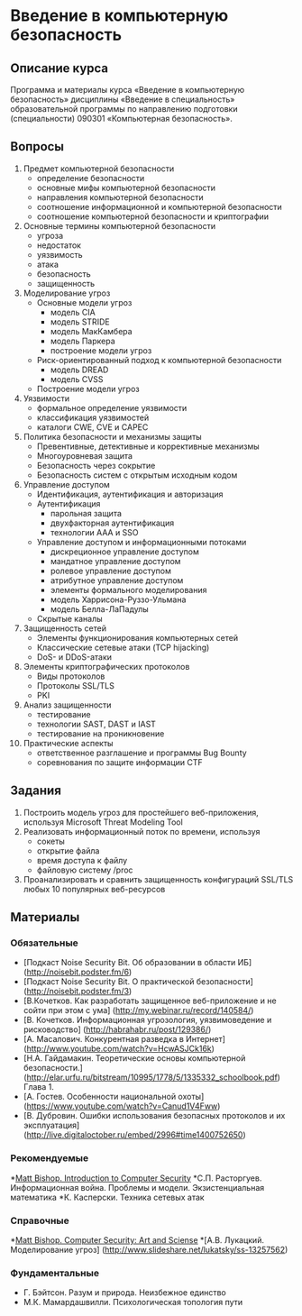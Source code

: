 # Введение в компьютерную безопасность

## Описание курса

Программа и материалы курса «Введение в компьютерную безопасность»
дисциплины «Введение в специальность» образовательной программы по направлению подготовки (специальности)
090301 «Компьютерная безопасность». 

## Вопросы

1. Предмет компьютерной безопасности
    * определение безопасности
    * основные мифы компьютерной безопасности
    * направления компьютерной безопасности
    * соотношение информационной и компьютерной безопасности
    * соотношение компьютерной безопасности и криптографии
1. Основные термины компьютерной безопасности
    * угроза
    * недостаток
    * уязвимость
    * атака
    * безопасность
    * защищенность
1. Моделирование угроз
    * Основные модели угроз 
        * модель CIA
        * модель STRIDE
        * модель МакКамбера
        * модель Паркера
        * построение модели угроз
    * Риск-ориентированный подход к компьютерной безопасности
        * модель DREAD
        * модель CVSS
    * Построение модели угроз
1. Уязвимости
    * формальное определение уязвимости
    * классификация уязвимостей
    * каталоги CWE, CVE и CAPEC 
1. Политика безопасности и механизмы защиты
    * Превентивные, детективные и коррективные механизмы
    * Многоуровневая защита
    * Безопасность через сокрытие 
    * Безопасность систем с открытым исходным кодом
1. Управление доступом
    * Идентификация, аутентификация и авторизация
    * Аутентификация
        * парольная защита
        * двухфакторная аутентификация
        * технологии AAA и SSO
    * Управление доступом и информационными потоками
        * дискреционное управление доступом
        * мандатное управление доступом
        * ролевое управление доступом
        * атрибутное управление доступом 
        * элементы формального моделирования
        * модель Харрисона-Руззо-Ульмана
        * модель Белла-ЛаПадулы
    * Скрытые каналы
1. Защищенность сетей
    * Элементы функционирования компьютерных сетей
    * Классические сетевые атаки (TCP hijacking)
    * DoS- и DDoS-атаки
1. Элементы криптографических протоколов
    * Виды протоколов 
    * Протоколы SSL/TLS
    * PKI
1. Анализ защищенности
    * тестирование
    * технологии SAST, DAST и IAST
    * тестирование на проникновение
1. Практические аспекты
    * ответственное разглашение и программы Bug Bounty
    * соревнования по защите информации CTF

## Задания
1. Построить модель угроз для простейшего веб-приложения, используя Microsoft Threat Modeling Tool
1. Реализовать информационный поток по времени, используя
    * сокеты
    * открытие файла
    * время доступа к файлу
    * файловую систему /proc
1. Проанализировать и сравнить защищенность конфигураций SSL/TLS любых 10 популярных веб-ресурсов

## Материалы

### Обязательные
* [Подкаст Noise Security Bit. Об образовании в области ИБ] (http://noisebit.podster.fm/6)
* [Подкаст Noise Security Bit. О практической безопасности] (http://noisebit.podster.fm/3)
* [В.Кочетков. Как разработать защищенное веб-приложение и не сойти при этом с ума] (http://my.webinar.ru/record/140584/)
* [В. Кочетков. Информационная угрозология, уязвимоведение и рисководство] (http://habrahabr.ru/post/129386/)
* [А. Масалович. Конкурентная разведка в Интернет] (http://www.youtube.com/watch?v=HcwASJCk16k)
* [Н.А. Гайдамакин. Теоретические основы компьютерной безопасности.] (http://elar.urfu.ru/bitstream/10995/1778/5/1335332_schoolbook.pdf) Глава 1.
* [А. Гостев. Особенности национальной охоты] (https://www.youtube.com/watch?v=Canud1V4Fww)
* [В. Дубровин. Ошибки использования безопасных протоколов и их эксплуатация] (http://live.digitaloctober.ru/embed/2996#time1400752650)

### Рекомендуемые
*[Matt Bishop. Introduction to Computer Security](http://nob.cs.ucdavis.edu/book/book-intro/)
*С.П. Расторгуев. Информационная война. Проблемы и модели. Экзистенциальная математика
*К. Касперски. Техника сетевых атак

### Справочные
*[Matt Bishop. Computer Security: Art and Sciense](http://nob.cs.ucdavis.edu/book/book-aands/)
*[А.В. Лукацкий. Моделирование угроз] (http://www.slideshare.net/lukatsky/ss-13257562)

### Фундаментальные
* Г. Бэйтсон. Разум и природа. Неизбежное единство
* М.К. Мамардашвилли. Психологическая топология пути

